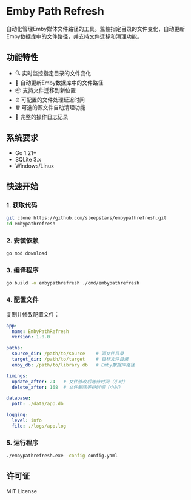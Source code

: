 # Emby Path Refresh

自动化管理Emby媒体文件路径的工具。监控指定目录的文件变化，自动更新Emby数据库中的文件路径，并支持文件迁移和清理功能。

## 功能特性

- 🔍 实时监控指定目录的文件变化
- 🔄 自动更新Emby数据库中的文件路径
- 📦 支持文件迁移到新位置
- ⏰ 可配置的文件处理延迟时间
- 🗑️ 可选的源文件自动清理功能
- 📝 完整的操作日志记录

## 系统要求

- Go 1.21+
- SQLite 3.x
- Windows/Linux

## 快速开始

### 1. 获取代码

```bash
git clone https://github.com/sleepstars/embypathrefresh.git
cd embypathrefresh
```

### 2. 安装依赖

```bash
go mod download
```

### 3. 编译程序

```bash
go build -o embypathrefresh ./cmd/embypathrefresh
```

### 4. 配置文件

复制并修改配置文件：

```yaml
app:
  name: EmbyPathRefresh
  version: 1.0.0

paths:
  source_dir: /path/to/source    # 源文件目录
  target_dir: /path/to/target    # 目标文件目录
  emby_db: /path/to/library.db   # Emby数据库路径

timings:
  update_after: 24   # 文件修改后等待时间（小时）
  delete_after: 168  # 文件删除等待时间（小时）

database:
  path: ./data/app.db

logging:
  level: info
  file: ./logs/app.log
```

### 5. 运行程序

```bash
./embypathrefresh.exe -config config.yaml
```

## 许可证

MIT License